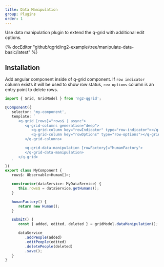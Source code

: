 ```yaml
---
title: Data Manipulation
group: Plugins
order: 1
---
```


Use data manipulation plugin to extend the q-grid with additional edit options. 

{% docEditor "github/qgrid/ng2-example/tree/manipulate-data-basic/latest" %}

## Installation

Add angular component inside of q-grid component. If `row indicator` column exists it will be used to show row status, `row options` column is an entry point to delete rows.

```typescript
import { Grid, GridModel } from 'ng2-qgrid';

@Component({
   selector: 'my-component',
   template: `
      <q-grid [rows]="rows$ | async">
         <q-grid-columns generation="deep">
            <q-grid-column key="rowIndicator" type="row-indicator"></q-grid-column>
            <q-grid-column key="rowOptions" type="row-options"></q-grid-column>
         </q-grid-columns>

         <q-grid-data-manipulation [rowFactory]="humanFactory">
         </q-grid-data-manipulation>
      </q-grid>
   `
})
export class MyComponent {
   rows$: Observable<Human[]>;

   constructor(dataService: MyDataService) {
      this.rows$ = dataService.getHumans();
   }

   humanFactory() {
      return new Human();
   }

   submit() {
      const { added, edited, deleted } = gridModel.dataManipulation();

      dataService
         .addPeople(added)
         .editPeople(edited)
         .deletePeople(deleted)
         .save();
   }
}
```
